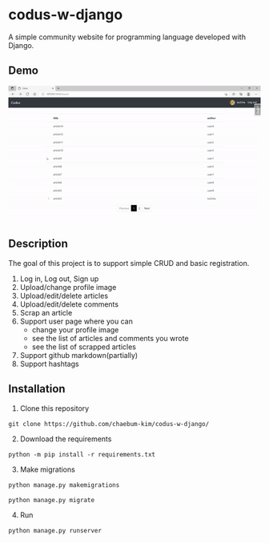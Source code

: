 # codus-w-django
A simple community website for programming language developed with Django.

## Demo
![Demo](https://github.com/chaebum-kim/codus-w-django/blob/master/demo.gif)

## Description
The goal of this project is to support simple CRUD and basic registration.<br>

1. Log in, Log out, Sign up
2. Upload/change profile image
3. Upload/edit/delete articles
4. Upload/edit/delete comments
5. Scrap an article
6. Support user page where you can
    - change your profile image
    - see the list of articles and comments you wrote
    - see the list of scrapped articles
7. Support github markdown(partially)
8. Support hashtags


## Installation
1. Clone this repository
```
git clone https://github.com/chaebum-kim/codus-w-django/
```
2. Download the requirements
```
python -m pip install -r requirements.txt
```
3. Make migrations
```
python manage.py makemigrations
```
```
python manage.py migrate
```
4. Run
```
python manage.py runserver
```


 
